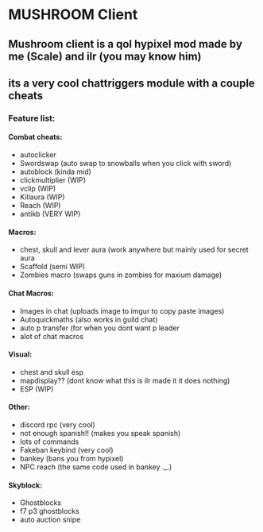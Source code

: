 # MUSHROOM Client

## Mushroom client is a qol hypixel mod made by me (Scale) and ilr (you may know him)
## its a very cool chattriggers module with a couple cheats

### Feature list: 

#### Combat cheats:
- autoclicker
- Swordswap (auto swap to snowballs when you click with sword)
- autoblock (kinda mid)
- clickmultiplier (WIP)
- vclip (WIP)
- Killaura (WIP)
- Reach (WIP)
- antikb (VERY WIP)
#### Macros:
- chest, skull and lever aura (work anywhere but mainly used for secret aura
- Scaffold (semi WIP)
- Zombies macro (swaps guns in zombies for maxium damage)
#### Chat Macros:
- Images in chat (uploads image to imgur to copy paste images)
- Autoquickmaths (also works in guild chat)
- auto p transfer (for when you dont want p leader
- alot of chat macros
#### Visual:
- chest and skull esp 
- mapdisplay?? (dont know what this is ilr made it it does nothing)
- ESP (WIP)
#### Other:
- discord rpc (very cool)
- not enough spanish!! (makes you speak spanish)
- lots of commands
- Fakeban keybind (very cool)
- bankey (bans you from hypixel)
- NPC reach (the same code used in bankey ._.)
#### Skyblock:
- Ghostblocks
- f7 p3 ghostblocks
- auto auction snipe
